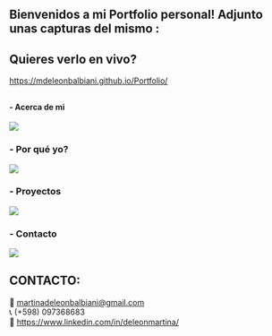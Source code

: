 ## Bienvenidos a mi Portfolio personal! Adjunto unas capturas del mismo : 
  
  ## Quieres verlo en vivo? 
  
https://mdeleonbalbiani.github.io/Portfolio/
  
  ##
  #### - Acerca de mi
  ![](https://res.cloudinary.com/dus99ir1n/image/upload/v1646687764/acercademi_gzxsst.png)
  ### - Por qué yo?
  ![](https://res.cloudinary.com/dus99ir1n/image/upload/v1646687774/porqueyo_loglet.png)
  ### - Proyectos
  ![](https://res.cloudinary.com/dus99ir1n/image/upload/v1646687783/proyectos_myaoky.png)
  ### - Contacto
  ![](https://res.cloudinary.com/dus99ir1n/image/upload/v1646687764/contacto_yzlfdd.png)

## CONTACTO:

📧 martinadeleonbalbiani@gmail.com
  <br/>
📞 (+598) 097368683 
  <br/>
💎 https://www.linkedin.com/in/deleonmartina/

